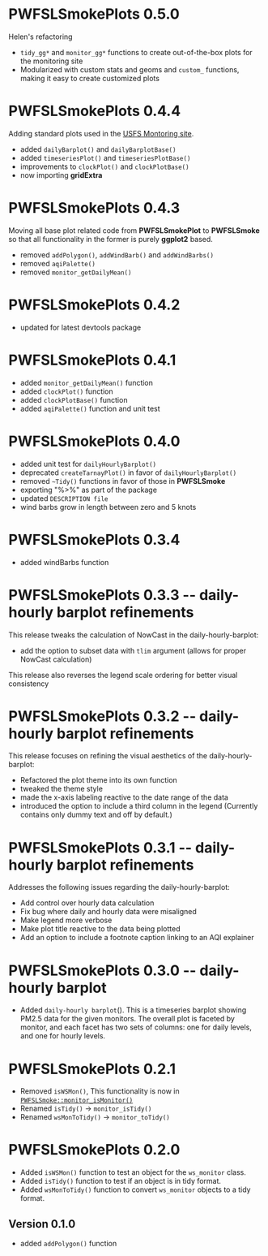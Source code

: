 # PWFSLSmokePlots 0.5.0

Helen's refactoring
  
  * `tidy_gg*` and `monitor_gg*` functions to create out-of-the-box plots for the monitoring site  
  * Modularized with custom stats and geoms and `custom_` functions, making it easy 
    to create customized plots

# PWFSLSmokePlots 0.4.4

Adding standard plots used in the 
[USFS Montoring site](https://tools.airfire.org/monitoring/v4).

 * added `dailyBarplot()` and `dailyBarplotBase()`
 * added `timeseriesPlot()` and `timeseriesPlotBase()`
 * improvements to `clockPlot()` and `clockPlotBase()`
 * now importing **gridExtra**

# PWFSLSmokePlots 0.4.3

Moving all base plot related code from **PWFSLSmokePlot** to **PWFSLSmoke** so
that all functionality in the former is purely **ggplot2** based.

 * removed `addPolygon()`, `addWindBarb()` and `addWindBarbs()`
 * removed `aqiPalette()`
 * removed `monitor_getDailyMean()`

# PWFSLSmokePlots 0.4.2

 * updated for latest devtools package

# PWFSLSmokePlots 0.4.1 

 * added `monitor_getDailyMean()` function
 * added `clockPlot()` function
 * added `clockPlotBase()` function
 * added `aqiPalette()` function and unit test
 
# PWFSLSmokePlots 0.4.0 

 * added unit test for `dailyHourlyBarplot()`
 * deprecated `createTarnayPlot()` in favor of `dailyHourlyBarplot()`
 * removed `~Tidy()` functions in favor of those in **PWFSLSmoke**
 * exporting "%>%" as part of the package
 * updated `DESCRIPTION file` 
 * wind barbs grow in length between zero and 5 knots

# PWFSLSmokePlots 0.3.4 

 * added windBarbs function 

# PWFSLSmokePlots 0.3.3 -- daily-hourly barplot refinements

This release tweaks the calculation of NowCast in the daily-hourly-barplot:

 * add the option to subset data with `tlim` argument (allows for proper NowCast calculation)

This release also reverses the legend scale ordering for better visual consistency

# PWFSLSmokePlots 0.3.2 -- daily-hourly barplot refinements

This release focuses on refining the visual aesthetics of the daily-hourly-barplot:

 * Refactored the plot theme into its own function
 * tweaked the theme style
 * made the x-axis labeling reactive to the date range of the data
 * introduced the option to include a third column in the legend
(Currently contains only dummy text and off by default.)

# PWFSLSmokePlots 0.3.1 -- daily-hourly barplot refinements

Addresses the following issues regarding the daily-hourly-barplot:

 *  Add control over hourly data calculation
 *  Fix bug where daily and hourly data were misaligned
 *  Make legend more verbose
 *  Make plot title reactive to the data being plotted
 *  Add an option to include a footnote caption linking to an AQI explainer

# PWFSLSmokePlots 0.3.0 -- daily-hourly barplot

 * Added `daily-hourly barplot`(). This is  a 
timeseries barplot showing PM2.5 data for the given monitors. The overall plot 
is faceted by monitor, and each facet has two sets of columns: one for daily 
levels, and one for hourly levels.

# PWFSLSmokePlots 0.2.1

 * Removed `isWSMon()`, This functionality is now in [`PWFSLSmoke::monitor_isMonitor()`](https://github.com/MazamaScience/PWFSLSmoke/blob/master/R/monitor_isMonitor.R)
 * Renamed `isTidy()` -> `monitor_isTidy()`
 * Renamed `wsMonToTidy()` -> `monitor_toTidy()`

# PWFSLSmokePlots 0.2.0

 * Added `isWSMon()` function to test an object for the `ws_monitor` class.
 * Added `isTidy()` function to test if an object is in tidy format.
 * Added `wsMonToTidy()` function to convert `ws_monitor` objects to a tidy format.

## Version 0.1.0

 * added `addPolygon()` function

